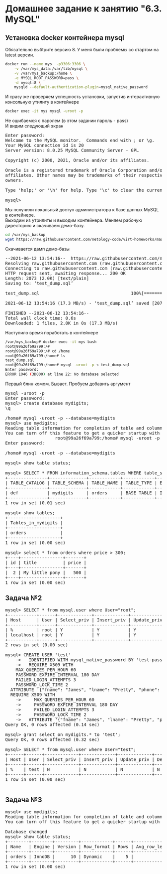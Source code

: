 ﻿# Домашнее задание к занятию "6.3. MySQL"

## Установка docker контейнера  mysql

Обязательно выбtрите версию 8. У меня были проблемы со стартом на latest версии.
```bash
docker run --name mys  -p3306:3306 \
    -v /var/mys_data:/var/lib/mysql \
    -v /var/mys_backup:/home \
    -e MYSQL_ROOT_PASSWORD=pass \
    -d mysql:8 \
    mysqld --default-authentication-plugin=mysql_native_password
```

И сразу же проверяем успешность установки, запустив интерактивную консольную утилиту в контейнере
```bash
docker exec -it mys mysql -uroot -p
```
Не ошибаемся с паролем (в этом задании пароль - pass)  
И видим следующий экран

<pre>
Enter password:
Welcome to the MySQL monitor.  Commands end with ; or \g.
Your MySQL connection id is 20
Server version: 8.0.25 MySQL Community Server - GPL

Copyright (c) 2000, 2021, Oracle and/or its affiliates.

Oracle is a registered trademark of Oracle Corporation and/or its
affiliates. Other names may be trademarks of their respective
owners.

Type 'help;' or '\h' for help. Type '\c' to clear the current input statement.

mysql>
</pre>

Мы получили локальный доступ администратора к базе данных MySQL в контейнере.  
Выходим из утрилиты и выходим контейнера. 
Меняем рабочую директорию и скачиваем демо-базу. 

```bash
cd /var/mys_backup
wget https://raw.githubusercontent.com/netology-code/virt-homeworks/master/06-db-03-mysql/test_data/test_dump.sql
```

Скачивается дамп демо-базы
<pre>
--2021-06-12 13:54:16--  https://raw.githubusercontent.com/netology-code/virt-homeworks/master/06-db-03-mysql/test_data/test_dump.sql
Resolving raw.githubusercontent.com (raw.githubusercontent.com)... 185.199.110.133, 185.199.109.133, 185.199.108.133, ...
Connecting to raw.githubusercontent.com (raw.githubusercontent.com)|185.199.110.133|:443... connected.
HTTP request sent, awaiting response... 200 OK
Length: 2073 (2.0K) [text/plain]
Saving to: ‘test_dump.sql’

test_dump.sql                                   100%[===================================================>]   2.02K  --.-KB/s    in 0s

2021-06-12 13:54:16 (17.3 MB/s) - ‘test_dump.sql’ saved [2073/2073]

FINISHED --2021-06-12 13:54:16--
Total wall clock time: 0.6s
Downloaded: 1 files, 2.0K in 0s (17.3 MB/s)
</pre>

Наступило время поработать в контейнере
```bash
/var/mys_backup# docker exec -it mys bash
root@99a26f69a799:/#
root@99a26f69a799:/# cd /home
root@99a26f69a799:/home# ls
test_dump.sql
root@99a26f69a799:/home# mysql -uroot -p < test_dump.sql
Enter password:
ERROR 1046 (3D000) at line 22: No database selected
```

Первый блин комом. Бывает. Пробуем добавить аргумент

<pre>
mysql -uroot -p 
Enter password:
mysql> create database mydigits;
\q

/home# mysql -uroot -p --database=mydigits
mysql> use mydigits;
Reading table information for completion of table and column names
You can turn off this feature to get a quicker startup with -A
                   root@99a26f69a799:/home# mysql -uroot -p --database=mydigits < test_dump.sql
Enter password:

/home# mysql -uroot -p --database=mydigits

mysql> show table status;

mysql> SELECT * FROM information_schema.tables WHERE table_schema = DATABASE();
+---------------+--------------+------------+------------+--------+---------+------------+------------+----------------+-------------+-----------------+--------------+-----------+----------------+---------------------+---------------------+------------+--------------------+----------+----------------+---------------+
| TABLE_CATALOG | TABLE_SCHEMA | TABLE_NAME | TABLE_TYPE | ENGINE | VERSION | ROW_FORMAT | TABLE_ROWS | AVG_ROW_LENGTH | DATA_LENGTH | MAX_DATA_LENGTH | INDEX_LENGTH | DATA_FREE | AUTO_INCREMENT | CREATE_TIME         | UPDATE_TIME         | CHECK_TIME | TABLE_COLLATION    | CHECKSUM | CREATE_OPTIONS | TABLE_COMMENT |
+---------------+--------------+------------+------------+--------+---------+------------+------------+----------------+-------------+-----------------+--------------+-----------+----------------+---------------------+---------------------+------------+--------------------+----------+----------------+---------------+
| def           | mydigits     | orders     | BASE TABLE | InnoDB |      10 | Dynamic    |          5 |           3276 |       16384 |               0 |            0 |         0 |              6 | 2021-06-12 20:05:32 | 2021-06-12 20:05:35 | NULL       | utf8mb4_0900_ai_ci |     NULL |                |               |
+---------------+--------------+------------+------------+--------+---------+------------+------------+----------------+-------------+-----------------+--------------+-----------+----------------+---------------------+---------------------+------------+--------------------+----------+----------------+---------------+
1 row in set (0.01 sec)

mysql> show tables;
+--------------------+
| Tables_in_mydigits |
+--------------------+
| orders             |
+--------------------+
1 row in set (0.00 sec)

mysql> select * from orders where price > 300;
+----+----------------+-------+
| id | title          | price |
+----+----------------+-------+
|  2 | My little pony |   500 |
+----+----------------+-------+
1 row in set (0.00 sec)
</pre>

## Задача №2

<pre>
mysql> SELECT * from mysql.user where User="root";
+-----------+------+-------------+-------------+-------------+-------------+-------------+-----------+-------------+---------------+--------------+-----------+------------+-----------------+------------+------------+--------------+------------+-----------------------+------------------+--------------+-----------------+------------------+------------------+----------------+---------------------+--------------------+------------------+------------+--------------+------------------------+----------+------------------------+--------------------------+----------------------------+---------------+-------------+-----------------+----------------------+-----------------------+------------------------------------------------------------------------+------------------+-----------------------+-------------------+----------------+------------------+----------------+------------------------+---------------------+--------------------------+-----------------+
| Host      | User | Select_priv | Insert_priv | Update_priv | Delete_priv | Create_priv | Drop_priv | Reload_priv | Shutdown_priv | Process_priv | File_priv | Grant_priv | References_priv | Index_priv | Alter_priv | Show_db_priv | Super_priv | Create_tmp_table_priv | Lock_tables_priv | Execute_priv | Repl_slave_priv | Repl_client_priv | Create_view_priv | Show_view_priv | Create_routine_priv | Alter_routine_priv | Create_user_priv | Event_priv | Trigger_priv | Create_tablespace_priv | ssl_type | ssl_cipher             | x509_issuer              | x509_subject               | max_questions | max_updates | max_connections | max_user_connections | plugin                | authentication_string                                                  | password_expired | password_last_changed | password_lifetime | account_locked | Create_role_priv | Drop_role_priv | Password_reuse_history | Password_reuse_time | Password_require_current | User_attributes |
+-----------+------+-------------+-------------+-------------+-------------+-------------+-----------+-------------+---------------+--------------+-----------+------------+-----------------+------------+------------+--------------+------------+-----------------------+------------------+--------------+-----------------+------------------+------------------+----------------+---------------------+--------------------+------------------+------------+--------------+------------------------+----------+------------------------+--------------------------+----------------------------+---------------+-------------+-----------------+----------------------+-----------------------+------------------------------------------------------------------------+------------------+-----------------------+-------------------+----------------+------------------+----------------+------------------------+---------------------+--------------------------+-----------------+
| %         | root | Y           | Y           | Y           | Y           | Y           | Y         | Y           | Y             | Y            | Y         | Y          | Y               | Y          | Y          | Y            | Y          | Y                     | Y                | Y            | Y               | Y                | Y                | Y              | Y                   | Y                  | Y                | Y          | Y            | Y                      |          | NULL                   | NULL                     | NULL                       |             0 |           0 |               0 |                    0 | caching_sha2_password | $A$005|IP,E%3PT9#*P0NcTMKLWM/vwb7QiMchwdPtds.04gwvfQ/34cwAUt0          | N                | 2021-06-12 15:59:24   |              NULL | N              | Y                | Y              |                   NULL |                NULL | NULL                     | NULL            |
| localhost | root | Y           | Y           | Y           | Y           | Y           | Y         | Y           | Y             | Y            | Y         | Y          | Y               | Y          | Y          | Y            | Y          | Y                     | Y                | Y            | Y               | Y                | Y                | Y              | Y                   | Y                  | Y                | Y          | Y            | Y                      |          | NULL                   | NULL                     | NULL                       |             0 |           0 |               0 |                    0 | caching_sha2_password | $A$005$pP}8c(2&&cSoF     fslU17y.xorAMH.BWbtptW8hT8Vw6Yl9/52P2fWOxT9   | N                | 2021-06-12 15:59:24   |              NULL | N              | Y                | Y              |                   NULL |                NULL | NULL                     | NULL            |
+-----------+------+-------------+-------------+-------------+-------------+-------------+-----------+-------------+---------------+--------------+-----------+------------+-----------------+------------+------------+--------------+------------+-----------------------+------------------+--------------+-----------------+------------------+------------------+----------------+---------------------+--------------------+------------------+------------+--------------+------------------------+----------+------------------------+--------------------------+----------------------------+---------------+-------------+-----------------+----------------------+-----------------------+------------------------------------------------------------------------+------------------+-----------------------+-------------------+----------------+------------------+----------------+------------------------+---------------------+--------------------------+-----------------+
2 rows in set (0.00 sec)

mysql> CREATE USER 'test'
    ->   IDENTIFIED WITH mysql_native_password BY 'test-pass'
    ->   REQUIRE X509 WITH
    MAX_QUERIES_PER_HOUR 60
    PASSWORD EXPIRE INTERVAL 180 DAY
    FAILED_LOGIN_ATTEMPTS 3
    PASSWORD_LOCK_TIME 2
  ATTRIBUTE '{"fname": "James", "lname": "Pretty", "phone": "800-000-0000"}';
  REQUIRE X509 WITH
    ->     MAX_QUERIES_PER_HOUR 60
    ->     PASSWORD EXPIRE INTERVAL 180 DAY
    ->     FAILED_LOGIN_ATTEMPTS 3
    ->     PASSWORD_LOCK_TIME 2
    ->   ATTRIBUTE '{"fname": "James", "lname": "Pretty", "phone": "800-000-0000"}';
Query OK, 0 rows affected (0.14 sec)

mysql> grant select on mydigits.* to 'test';
Query OK, 0 rows affected (0.32 sec)

mysql> SELECT * from mysql.user where User="test";
+------+------+-------------+-------------+-------------+-------------+-------------+-----------+-------------+---------------+--------------+-----------+------------+-----------------+------------+------------+--------------+------------+-----------------------+------------------+--------------+-----------------+------------------+------------------+----------------+---------------------+--------------------+------------------+------------+--------------+------------------------+----------+------------------------+--------------------------+----------------------------+---------------+-------------+-----------------+----------------------+-----------------------+-------------------------------------------+------------------+-----------------------+-------------------+----------------+------------------+----------------+------------------------+---------------------+--------------------------+--------------------------------------------------------------------------------------------------------------------------------------------------------------+
| Host | User | Select_priv | Insert_priv | Update_priv | Delete_priv | Create_priv | Drop_priv | Reload_priv | Shutdown_priv | Process_priv | File_priv | Grant_priv | References_priv | Index_priv | Alter_priv | Show_db_priv | Super_priv | Create_tmp_table_priv | Lock_tables_priv | Execute_priv | Repl_slave_priv | Repl_client_priv | Create_view_priv | Show_view_priv | Create_routine_priv | Alter_routine_priv | Create_user_priv | Event_priv | Trigger_priv | Create_tablespace_priv | ssl_type | ssl_cipher             | x509_issuer              | x509_subject               | max_questions | max_updates | max_connections | max_user_connections | plugin                | authentication_string                     | password_expired | password_last_changed | password_lifetime | account_locked | Create_role_priv | Drop_role_priv | Password_reuse_history | Password_reuse_time | Password_require_current | User_attributes                                                                                                                                              |
+------+------+-------------+-------------+-------------+-------------+-------------+-----------+-------------+---------------+--------------+-----------+------------+-----------------+------------+------------+--------------+------------+-----------------------+------------------+--------------+-----------------+------------------+------------------+----------------+---------------------+--------------------+------------------+------------+--------------+------------------------+----------+------------------------+--------------------------+----------------------------+---------------+-------------+-----------------+----------------------+-----------------------+-------------------------------------------+------------------+-----------------------+-------------------+----------------+------------------+----------------+------------------------+---------------------+--------------------------+--------------------------------------------------------------------------------------------------------------------------------------------------------------+
| %    | test | N           | N           | N           | N           | N           | N         | N           | N             | N            | N         | N          | N               | N          | N          | N            | N          | N                     | N                | N            | N               | N                | N                | N              | N                   | N                  | N                | N          | N            | N                      | X509     | NULL                   | NULL                     | NULL                       |            60 |           0 |               0 |                    0 | mysql_native_password | *62C4834A52EB88A9E3EBA2EFF227C58AD0248317 | N                | 2021-06-12 21:56:52   |               180 | N              | N                | N              |                   NULL |                NULL | NULL                     | {"metadata": {"fname": "James", "lname": "Pretty", "phone": "800-000-0000"}, "Password_locking": {"failed_login_attempts": 3, "password_lock_time_days": 2}} |
+------+------+-------------+-------------+-------------+-------------+-------------+-----------+-------------+---------------+--------------+-----------+------------+-----------------+------------+------------+--------------+------------+-----------------------+------------------+--------------+-----------------+------------------+------------------+----------------+---------------------+--------------------+------------------+------------+--------------+------------------------+----------+------------------------+--------------------------+----------------------------+---------------+-------------+-----------------+----------------------+-----------------------+-------------------------------------------+------------------+-----------------------+-------------------+----------------+------------------+----------------+------------------------+---------------------+--------------------------+--------------------------------------------------------------------------------------------------------------------------------------------------------------+
1 row in set (0.00 sec)

</pre>

## Задача №3

<pre>
mysql> use mydigits;
Reading table information for completion of table and column names
You can turn off this feature to get a quicker startup with -A

Database changed
mysql> show table status;
+--------+--------+---------+------------+------+----------------+-------------+-----------------+--------------+-----------+----------------+---------------------+---------------------+------------+--------------------+----------+----------------+---------+
| Name   | Engine | Version | Row_format | Rows | Avg_row_length | Data_length | Max_data_length | Index_length | Data_free | Auto_increment | Create_time         | Update_time         | Check_time | Collation          | Checksum | Create_options | Comment |
+--------+--------+---------+------------+------+----------------+-------------+-----------------+--------------+-----------+----------------+---------------------+---------------------+------------+--------------------+----------+----------------+---------+
| orders | InnoDB |      10 | Dynamic    |    5 |           3276 |       16384 |               0 |            0 |         0 |              6 | 2021-06-12 20:05:32 | 2021-06-12 20:05:35 | NULL       | utf8mb4_0900_ai_ci |     NULL |                |         |
+--------+--------+---------+------------+------+----------------+-------------+-----------------+--------------+-----------+----------------+---------------------+---------------------+------------+--------------------+----------+----------------+---------+
1 row in set (0.00 sec)
</pre>
